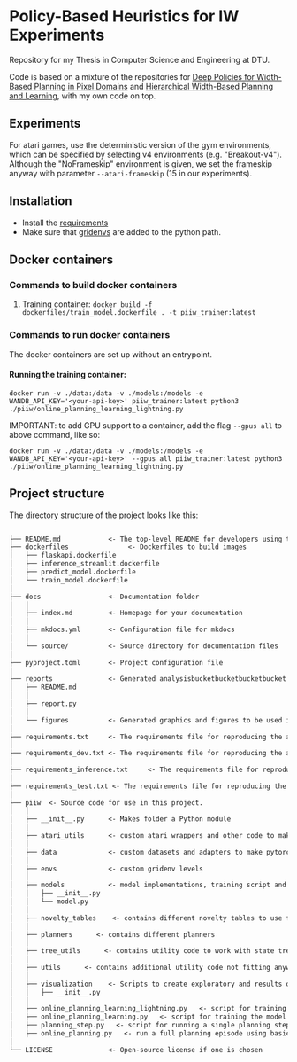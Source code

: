 # Policy-Based Heuristics for IW Experiments
Repository for my Thesis in Computer Science and Engineering at DTU.

Code is based on a mixture of the repositories for [Deep Policies for Width-Based Planning in Pixel Domains](https://arxiv.org/abs/1904.07091) and [Hierarchical Width-Based Planning and Learning](https://arxiv.org/abs/2101.06177), with my own code on top.

## Experiments
For atari games, use the deterministic version of the gym environments, which can be specified by selecting v4 environments (e.g. "Breakout-v4"). Although the "NoFrameskip" environment is given, we set the frameskip anyway with parameter ```--atari-frameskip``` (15 in our experiments).

## Installation
* Install the [requirements](requirements.txt)
* Make sure that [gridenvs](https://github.com/aig-upf/gridenvs) are added to the python path.

## Docker containers

### Commands to build docker containers
1. Training container: `docker build -f dockerfiles/train_model.dockerfile . -t piiw_trainer:latest`

### Commands to run docker containers
The docker containers are set up without an entrypoint. 

#### Running the training container:
`docker run -v ./data:/data -v ./models:/models -e WANDB_API_KEY='<your-api-key>' piiw_trainer:latest python3 ./piiw/online_planning_learning_lightning.py`

IMPORTANT: to add GPU support to a container, add the flag `--gpus all` to above command, like so:

`docker run -v ./data:/data -v ./models:/models -e WANDB_API_KEY='<your-api-key>' --gpus all piiw_trainer:latest python3 ./piiw/online_planning_learning_lightning.py`

## Project structure

The directory structure of the project looks like this:

```txt

├── README.md            <- The top-level README for developers using this project.
├── dockerfiles               <- Dockerfiles to build images
│   ├── flaskapi.dockerfile
│   ├── inference_streamlit.dockerfile
│   ├── predict_model.dockerfile
│   └── train_model.dockerfile
│  
├── docs                 <- Documentation folder
│   │
│   ├── index.md         <- Homepage for your documentation
│   │
│   ├── mkdocs.yml       <- Configuration file for mkdocs
│   │
│   └── source/          <- Source directory for documentation files
│
├── pyproject.toml       <- Project configuration file
│
├── reports              <- Generated analysisbucketbucketbucketbucket as HTML, PDF, LaTeX, etc.
│   ├── README.md
│   │
│   ├── report.py
│   │
│   └── figures          <- Generated graphics and figures to be used in reporting
│
├── requirements.txt     <- The requirements file for reproducing the analysis environment
│
├── requirements_dev.txt <- The requirements file for reproducing the analysis environment
│
├── requirements_inference.txt     <- The requirements file for reproducing the analysis environment
│
├── requirements_test.txt <- The requirements file for reproducing the analysis environment
│
├── piiw  <- Source code for use in this project.
│   │
│   ├── __init__.py      <- Makes folder a Python module   
│   │
│   ├── atari_utils      <- custom atari wrappers and other code to make atari envs work with the code
│   │
│   ├── data             <- custom datasets and adapters to make pytorch lightning work with the experience replay dataset
│   │
│   ├── envs             <- custom gridenv levels
│   │
│   ├── models           <- model implementations, training script and prediction script
│   │   ├── __init__.py
│   │   └── model.py
│   │
│   ├── novelty_tables    <- contains different novelty tables to use for width-based planners
│   │
│   ├── planners      <- contains different planners
│   │
│   ├── tree_utils      <- contains utility code to work with state trees
│   │
│   ├── utils      <- contains additional utility code not fitting anywhere else
│   │
│   ├── visualization    <- Scripts to create exploratory and results oriented visualizations
│   │   ├── __init__.py
│   │
│   ├── online_planning_learning_lightning.py   <- script for training the model using pytorch lightning
│   ├── online_planning_learning.py   <- script for training the model using vanilla pytorch, does not support all features
│   ├── planning_step.py   <- script for running a single planning step using basic features and the solver, using a uniform policy to sample actions
│   ├── online_planning.py   <- run a full planning episode using basic features and the solver, using a uniform policy to sample actions
│
└── LICENSE              <- Open-source license if one is chosen
```
